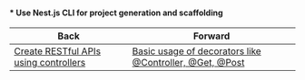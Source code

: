 #### * Use Nest.js CLI for project generation and scaffolding



| Back | Forward |
|---|---|
| [Create RESTful APIs using controllers](/ua/junior/nestjs/create-restful-apis-with-controllers.md)  | [Basic usage of decorators like @Controller, @Get, @Post](/ua/junior/nestjs/basic-usage-of-decorators-like-controller-get-post.md) |